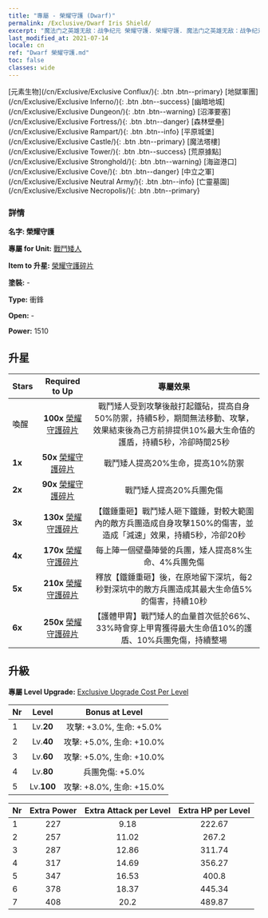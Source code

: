 ```yaml
---
title: "專屬 - 榮耀守護 (Dwarf)"
permalink: /Exclusive/Dwarf Iris Shield/
excerpt: "魔法门之英雄无敌：战争纪元 榮耀守護. 榮耀守護. 魔法门之英雄无敌：战争纪元 專屬 榮耀守護. 戰鬥矮人 專屬."
last_modified_at: 2021-07-14
locale: cn
ref: "Dwarf 榮耀守護.md"
toc: false
classes: wide
---
```

 [元素生物](/cn/Exclusive/Exclusive Conflux/){: .btn .btn--primary} [地獄軍團](/cn/Exclusive/Exclusive Inferno/){: .btn .btn--success} [幽暗地城](/cn/Exclusive/Exclusive Dungeon/){: .btn .btn--warning} [沼澤要塞](/cn/Exclusive/Exclusive Fortress/){: .btn .btn--danger} [森林壁壘](/cn/Exclusive/Exclusive Rampart/){: .btn .btn--info} [平原城堡](/cn/Exclusive/Exclusive Castle/){: .btn .btn--primary} [魔法塔樓](/cn/Exclusive/Exclusive Tower/){: .btn .btn--success} [荒原據點](/cn/Exclusive/Exclusive Stronghold/){: .btn .btn--warning} [海盜港口](/cn/Exclusive/Exclusive Cove/){: .btn .btn--danger} [中立之軍](/cn/Exclusive/Exclusive Neutral Army/){: .btn .btn--info} [亡靈墓園](/cn/Exclusive/Exclusive Necropolis/){: .btn .btn--primary} 

### 詳情
 **名字: 榮耀守護** 

 **專屬 for Unit:** [戰鬥矮人](/cn/units/Dwarf/) 

 **Item to 升星:** [榮耀守護碎片](/cn/Items/con_913/)

 **塗裝:** -

 **Type:** 衝鋒

 **Open:** -

 **Power:** 1510

## 升星

  |     Stars    |  Required to Up | 專屬效果 |
  |:-------------|:---------------:|:---------------:|
  |  喚醒  | **100x** [榮耀守護碎片](/cn/Items/con_913/) | 戰鬥矮人受到攻擊後敲打起鐵砧，提高自身50%防禦，持續5秒，期間無法移動、攻擊，效果結束後為己方前排提供10%最大生命值的護盾，持續5秒，冷卻時間25秒 |
  | **1x** <i class="fas fa-star"/> | **50x** [榮耀守護碎片](/cn/Items/con_913/) | 戰鬥矮人提高20%生命，提高10%防禦 |
  | **2x** <i class="fas fa-star"/> | **90x** [榮耀守護碎片](/cn/Items/con_913/) | 戰鬥矮人提高20%兵團免傷 |
  | **3x** <i class="fas fa-star"/> | **130x** [榮耀守護碎片](/cn/Items/con_913/) | 【鐵錘重砸】戰鬥矮人砸下鐵錘，對較大範圍內的敵方兵團造成自身攻擊150%的傷害，並造成「減速」效果，持續5秒，冷卻20秒 |
  | **4x** <i class="fas fa-star"/> | **170x** [榮耀守護碎片](/cn/Items/con_913/) | 每上陣一個壁壘陣營的兵團，矮人提高8%生命、4%兵團免傷 |
  | **5x** <i class="fas fa-star"/> | **210x** [榮耀守護碎片](/cn/Items/con_913/) | 釋放【鐵錘重砸】後，在原地留下深坑，每2秒對深坑中的敵方兵團造成其最大生命值5%的傷害，持續10秒 |
  | **6x** <i class="fas fa-star"/> | **250x** [榮耀守護碎片](/cn/Items/con_913/) | 【護體甲胄】戰鬥矮人的血量首次低於66%、33%時會穿上甲胄獲得最大生命值10%的護盾、10%兵團免傷，持續整場 |


## 升級
 **專屬 Level Upgrade:** [Exclusive Upgrade Cost Per Level](/Exclusive/ExclusiveUpgradeCostPerLevel/)

  |  Nr  |   Level  | Bonus at Level |
  |:-----|:--------:|:--------------:|
  | 1 | Lv.**20** | 攻擊: +3.0%, 生命: +5.0% |
  | 2 | Lv.**40** | 攻擊: +5.0%, 生命: +10.0% |
  | 3 | Lv.**60** | 攻擊: +5.0%, 生命: +10.0% |
  | 4 | Lv.**80** | 兵團免傷: +5.0% |
  | 5 | Lv.**100** | 攻擊: +8.0%, 生命: +15.0% |


  |  Nr  |  Extra Power | Extra Attack per Level | Extra HP per Level |
  |:-----|:--------:|:--------:|:--------:|
  | 1 | 227 | 9.18 | 222.67 |
  | 2 | 257 | 11.02 | 267.2 |
  | 3 | 287 | 12.86 | 311.74 |
  | 4 | 317 | 14.69 | 356.27 |
  | 5 | 347 | 16.53 | 400.8 |
  | 6 | 378 | 18.37 | 445.34 |
  | 7 | 408 | 20.2 | 489.87 |


